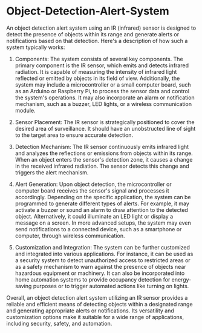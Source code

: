 # Object-Detection-Alert-System
An object detection alert system using an IR (infrared) sensor is designed to detect the presence of objects within its range and generate alerts or notifications based on that detection. Here's a description of how such a system typically works:

1. Components: The system consists of several key components. The primary component is the IR sensor, which emits and detects infrared radiation. It is capable of measuring the intensity of infrared light reflected or emitted by objects in its field of view. Additionally, the system may include a microcontroller or a small computer board, such as an Arduino or Raspberry Pi, to process the sensor data and control the system's operations. It may also incorporate an alarm or notification mechanism, such as a buzzer, LED lights, or a wireless communication module.

2. Sensor Placement: The IR sensor is strategically positioned to cover the desired area of surveillance. It should have an unobstructed line of sight to the target area to ensure accurate detection.

3. Detection Mechanism: The IR sensor continuously emits infrared light and analyzes the reflections or emissions from objects within its range. When an object enters the sensor's detection zone, it causes a change in the received infrared radiation. The sensor detects this change and triggers the alert mechanism.

4. Alert Generation: Upon object detection, the microcontroller or computer board receives the sensor's signal and processes it accordingly. Depending on the specific application, the system can be programmed to generate different types of alerts. For example, it may activate a buzzer or sound an alarm to draw attention to the detected object. Alternatively, it could illuminate an LED light or display a message on a screen. In more advanced setups, the system may even send notifications to a connected device, such as a smartphone or computer, through wireless communication.

5. Customization and Integration: The system can be further customized and integrated into various applications. For instance, it can be used as a security system to detect unauthorized access to restricted areas or as a safety mechanism to warn against the presence of objects near hazardous equipment or machinery. It can also be incorporated into home automation systems to provide occupancy detection for energy-saving purposes or to trigger automated actions like turning on lights.

Overall, an object detection alert system utilizing an IR sensor provides a reliable and efficient means of detecting objects within a designated range and generating appropriate alerts or notifications. Its versatility and customization options make it suitable for a wide range of applications, including security, safety, and automation.
